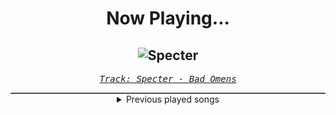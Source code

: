 <div align="center"> 
<h1>Now Playing...</h1>

![Specter](https://i.scdn.co/image/ab67616d00001e02291facfe6e704c2a78d36782)
--
_<samp><a href="https://open.spotify.com/track/5krhWYmWIKJhI96deUujm8">Track: Specter - Bad Omens</a></samp>_

<div style="border: 1px #4B5054 solid"></div>
<details>
  <summary>
    Previous played songs
  </summary>
  <table>
    <thead>
      <tr>
        <th>
          Artist
        </th>
        <th>
          Song
        </th>
        <th>
          Link
        </th>
      </tr>
    </thead>
    <tbody>
      <tr><td>Bad Omens</td><td>Specter</td><td><a href="https://open.spotify.com/track/5krhWYmWIKJhI96deUujm8">https://open.spotify.com/track/5krhWYmWIKJhI96deUujm8</a></td></tr><tr><td>KATSEYE</td><td>Gnarly</td><td><a href="https://open.spotify.com/track/1j15Ar0qGDzIR0v3CQv3JL">https://open.spotify.com/track/1j15Ar0qGDzIR0v3CQv3JL</a></td></tr><tr><td>Young Medicine</td><td>Shinjū</td><td><a href="https://open.spotify.com/track/5kRt4Kyze46Pv59LOeP74c">https://open.spotify.com/track/5kRt4Kyze46Pv59LOeP74c</a></td></tr><tr><td>Celldweller</td><td>Breakout</td><td><a href="https://open.spotify.com/track/0Xgb65yseZqP0zB52Q3dbc">https://open.spotify.com/track/0Xgb65yseZqP0zB52Q3dbc</a></td></tr><tr><td>Jay Ray</td><td>Crucial Fracture</td><td><a href="https://open.spotify.com/track/4IuvomES5Eesufqa5Whe0g">https://open.spotify.com/track/4IuvomES5Eesufqa5Whe0g</a></td></tr><tr><td>Jay Ray</td><td>Beyond the Past</td><td><a href="https://open.spotify.com/track/2JPGT0aLXzU5WKLCq5SUpc">https://open.spotify.com/track/2JPGT0aLXzU5WKLCq5SUpc</a></td></tr><tr><td>Colorblind</td><td>Shameless</td><td><a href="https://open.spotify.com/track/264o1J6TbPQQobRxSu1pOt">https://open.spotify.com/track/264o1J6TbPQQobRxSu1pOt</a></td></tr><tr><td>CANTERVICE</td><td>The Masquerade</td><td><a href="https://open.spotify.com/track/3CmmcZ12AaIwvRNCbUeQf9">https://open.spotify.com/track/3CmmcZ12AaIwvRNCbUeQf9</a></td></tr><tr><td>TSS</td><td>Breaking Bones</td><td><a href="https://open.spotify.com/track/70wYtOYfnQpfkeGF7AFpqY">https://open.spotify.com/track/70wYtOYfnQpfkeGF7AFpqY</a></td></tr><tr><td>STARSET</td><td>TOKSIK</td><td><a href="https://open.spotify.com/track/6DfhnJxvmj0A9L9x8uRqi6">https://open.spotify.com/track/6DfhnJxvmj0A9L9x8uRqi6</a></td></tr><tr><td>Stain the Canvas</td><td>Inevitable</td><td><a href="https://open.spotify.com/track/1mrBs33qx218fSZ6d6Zb7d">https://open.spotify.com/track/1mrBs33qx218fSZ6d6Zb7d</a></td></tr><tr><td>THE DEFECT</td><td>ANNIHILATE</td><td><a href="https://open.spotify.com/track/1aten7TE0ijaHcQxVAMqay">https://open.spotify.com/track/1aten7TE0ijaHcQxVAMqay</a></td></tr><tr><td>Young Medicine</td><td>Not Human</td><td><a href="https://open.spotify.com/track/6jMOg10ltpAfUB58kP9TZE">https://open.spotify.com/track/6jMOg10ltpAfUB58kP9TZE</a></td></tr><tr><td>STARSET</td><td>BRAVE NEW WORLD</td><td><a href="https://open.spotify.com/track/48wRafxTmI1wDfTap2b0eb">https://open.spotify.com/track/48wRafxTmI1wDfTap2b0eb</a></td></tr><tr><td>The Plague</td><td>Bleeding In The Snow</td><td><a href="https://open.spotify.com/track/2mT8AvZhmh9S9knucj23Fa">https://open.spotify.com/track/2mT8AvZhmh9S9knucj23Fa</a></td></tr><tr><td>THE DEFECT</td><td>DREAMWALKER</td><td><a href="https://open.spotify.com/track/1AWPkWi9gwHSzN8n3SDDjx">https://open.spotify.com/track/1AWPkWi9gwHSzN8n3SDDjx</a></td></tr><tr><td>ANDROMEDA</td><td>MONTAGEM COMA</td><td><a href="https://open.spotify.com/track/2UbLtO7CH3jhez0n2T7uDC">https://open.spotify.com/track/2UbLtO7CH3jhez0n2T7uDC</a></td></tr><tr><td>Nickelback</td><td>Figured You Out - Live From Nashville</td><td><a href="https://open.spotify.com/track/4kWFaLSbQYwtmHPm2RfI1v">https://open.spotify.com/track/4kWFaLSbQYwtmHPm2RfI1v</a></td></tr><tr><td>BLACKPINK</td><td>JUMP</td><td><a href="https://open.spotify.com/track/5H1sKFMzDeMtXwND3V6hRY">https://open.spotify.com/track/5H1sKFMzDeMtXwND3V6hRY</a></td></tr><tr><td>BLACKPINK</td><td>JUMP</td><td><a href="https://open.spotify.com/track/5H1sKFMzDeMtXwND3V6hRY">https://open.spotify.com/track/5H1sKFMzDeMtXwND3V6hRY</a></td></tr>
    </tbody>
  </table>
</details>

</div>

